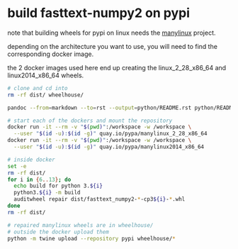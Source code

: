 # build fasttext-numpy2 on pypi

note that building wheels for pypi on linux needs the
[manylinux](https://github.com/pypa/manylinux) project.

depending on the architecture you want to use,
you will need to find the corresponding docker image.

the 2 docker images used here end up creating the 
linux_2_28_x86_64 and linux2014_x86_64 wheels.

```bash
# clone and cd into
rm -rf dist/ wheelhouse/

pandoc --from=markdown --to=rst --output=python/README.rst python/README.md

# start each of the dockers and mount the repository
docker run -it --rm -v "$(pwd)":/workspace -w /workspace \
  --user "$(id -u):$(id -g)" quay.io/pypa/manylinux_2_28_x86_64
docker run -it --rm -v "$(pwd)":/workspace -w /workspace \
  --user "$(id -u):$(id -g)" quay.io/pypa/manylinux2014_x86_64

# inside docker
set -e
rm -rf dist/
for i in {6..13}; do
  echo build for python 3.${i}
  python3.${i} -m build
  auditwheel repair dist/fasttext_numpy2-*-cp3${i}-*.whl
done
rm -rf dist/

# repaired manylinux wheels are in wheelhouse/
# outside the docker upload them
python -m twine upload --repository pypi wheelhouse/*
```

